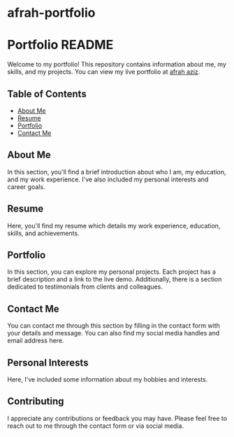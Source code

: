 # afrah-portfolio
# Portfolio README

Welcome to my portfolio! This repository contains information about me, my skills, and my projects. You can view my live portfolio at [afrah aziz](https://afrahaziz.netlify.app).

## Table of Contents
- [About Me](#about-me)
- [Resume](#resume)
- [Portfolio](#portfolio)
- [Contact Me](#contact-me)

## About Me
In this section, you'll find a brief introduction about who I am, my education, and my work experience. I've also included my personal interests and career goals.

## Resume
Here, you'll find my resume which details my work experience, education, skills, and achievements.

## Portfolio
In this section, you can explore my personal projects. Each project has a brief description and a link to the live demo. Additionally, there is a section dedicated to testimonials from clients and colleagues.

## Contact Me
You can contact me through this section by filling in the contact form with your details and message. You can also find my social media handles and email address here.

## Personal Interests
Here, I've included some information about my hobbies and interests.

## Contributing
I appreciate any contributions or feedback you may have. Please feel free to reach out to me through the contact form or via social media.
